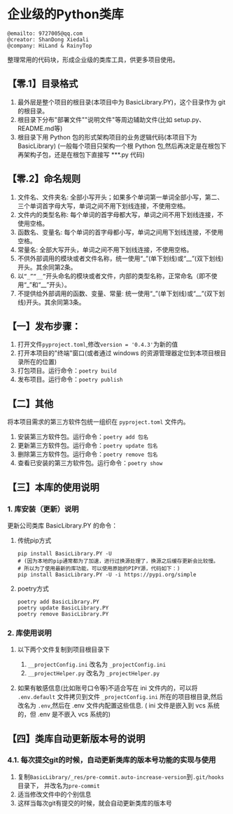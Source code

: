 # 企业级的Python类库

```
@emailto: 9727005@qq.com
@creator: ShanDong Xiedali
@company: HiLand & RainyTop
```

整理常用的代码块，形成企业级的类库工具，供更多项目使用。

## 【零.1】目录格式

1. 最外层是整个项目的根目录(本项目中为 BasicLibrary.PY)，这个目录作为 git 的根目录。
2. 根目录下分布"部署文件""说明文件"等周边辅助文件(比如 setup.py、README.md等)
3. 根目录下用 Python 包的形式架构项目的业务逻辑代码(本项目下为 BasicLibrary)
   (一般每个项目只架构一个根 Python 包,然后再决定是在根包下再架构子包，还是在根包下直接写 ***.py 代码)

## 【零.2】命名规则

1. 文件名、文件夹名: 全部小写开头；如果多个单词第一单词全部小写，第二、三个单词首字母大写，单词之间不用下划线连接，不使用空格。
2. 文件内的类型名称: 每个单词的首字母都大写，单词之间不用下划线连接，不使用空格。
3. 函数名、变量名: 每个单词的首字母都小写，单词之间用下划线连接，不使用空格。
4. 常量名: 全部大写开头，单词之间不用下划线连接，不使用空格。
5. 不供外部调用的模块或者文件名称，统一使用“_”(单下划线)或“__”(双下划线)开头。其余同第2条。
6. 以`“_”“__”`开头命名的模块或者文件，内部的类型名称，正常命名（即不使用“_”和“__”开头）。
7. 不提供给外部调用的函数、变量、常量: 统一使用“_”(单下划线)或“__”(双下划线)开头。其余同第3条。

## 【一】发布步骤：

1. 打开文件`pyproject.toml`,修改`version = '0.4.3'`为新的值
2. 打开本项目的"终端"窗口(或者通过 windows 的资源管理器定位到本项目根目录所在的位置)
3. 打包项目。运行命令：`poetry build`
4. 发布项目。运行命令：`poetry publish`

## 【二】其他

将本项目需求的第三方软件包统一组织在 `pyproject.toml` 文件内。

1. 安装第三方软件包。运行命令：`poetry add 包名`
2. 更新第三方软件包。运行命令：`poetry update 包名`
3. 删除第三方软件包。运行命令：`poetry remove 包名`
4. 查看已安装的第三方软件包。运行命令：`poetry show`

## 【三】本库的使用说明

### 1. 库安装（更新）说明

更新公司类库 BasicLibrary.PY 的命令：

1. 传统pip方式
    ```shell
    pip install BasicLibrary.PY -U
    # (因为本地的pip通常都为了加速，进行过换源处理了，换源之后缓存更新会比较慢。
    # 所以为了使用最新的库功能，可以使用原始的PIPY源，代码如下：)
    pip install BasicLibrary.PY -U -i https://pypi.org/simple
    ```
2. poetry方式
    ```shell
    poetry add BasicLibrary.PY
    poetry update BasicLibrary.PY
    poetry remove BasicLibrary.PY
    ```

### 2. 库使用说明

1. 以下两个文件复制到项目根目录下
    1. `__projectConfig.ini` 改名为 `_projectConfig.ini`
    2. `__projectHelper.py` 改名为 `_projectHelper.py`

2. 如果有敏感信息(比如账号口令等)不适合写在 ini 文件内的，可以将 `.env.default` 文件拷贝到文件 `_projectConfig.ini`
   所在的项目根目录,然后改名为 `.env`,然后在 .env 文件内配置这些信息. (
   ini 文件是嵌入到 vcs 系统的，但 .env 是不嵌入 vcs 系统的)

## 【四】类库自动更新版本号的说明

### 4.1. 每次提交git的时候，自动更新类库的版本号功能的实现与使用

1. 复制`BasicLibrary/_res/pre-commit.auto-increase-version`到`.git/hooks`目录下，
   并改名为`pre-commit`
2. 适当修改文件中的个别信息
3. 这样当每次git有提交的时候，就会自动更新类库的版本号



